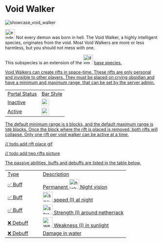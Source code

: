 # Void Walker

<img src="showcase_void_walker.png" alt="showcase_void_walker" title="Void Walker Showcase"/>

<img src="item_ender_pearl.png" alt="ender_pearl" width="32" style="inline" title="Ender Pearl"/> Not every demon was born in hell. The Void Walker, a highly intelligent species, originates from the void. Most Void Walkers are more or less harmless, but you should not mess with one.

<tip>This subspecies is an extension of the <img src="item_fire_charge.png" alt="demon_icon" width="32" style="inline" title="Demon Icon"/> <a href="Demon.md"/> base species.</tip>

<chapter title="Key Ability">

Void Walkers can create rifts in space-time. These rifts are only personal and invisible to other players. They must be placed on crying obsidian and have a minimum and maximum range, that can be set by the server admin.

<table>
    <tr>
        <td>Portal Status</td>
        <td>Bar Style</td>
    </tr>
    <tr>
        <td>Inactive</td>
        <td><img src="text_void_walker_inactive.png" alt="text_void_walker_inactive" height="24" style="inline" title="Demon Bar"/></td>
    </tr>
    <tr>
        <td>Active</td>
        <td><img src="text_void_walker_active.png" alt="text_void_walker_active" height="24" style="inline" title="Demon Bar"/></td>
    </tr>
</table>

The default minimum range is `8` blocks, and the default maximum range is `500` blocks. Once the block where the rift is placed is removed, both rifts will collapse. Only one rift per void walker can be active at a time.

// todo add rift place gif

// todo add two rifts picture

</chapter>

<chapter title="Passive Abilities">

The passive abilities, buffs and debuffs are listed in the table below.

<table>
    <tr>
        <td width="100">Type</td>
        <td>Description</td>
    </tr>
    <tr>
        <td>✅ Buff</td>
        <td>Permanent <img src="effect_night_vision.png" alt="night_vision_icon" width="32" style="inline" title="Night vision"/> Night vision</td>
    </tr>
    <tr>
        <td>✅ Buff</td>
        <td><img src="effect_speed.png" alt="speed_icon" width="32" style="inline" title="Speed"/> speed (I) at night</td>
    </tr>
    <tr>
        <td>✅ Buff</td>
        <td><img src="effect_strength.png" alt="strength_icon" width="32" style="inline" title="Strength"/> Strength (I) around netherrack</td>
    </tr>
    <tr>
        <td>❌ Debuff</td>
        <td><img src="effect_weakness.png" alt="weakness_icon" width="32" style="inline" title="Weakness"/> Weakness (I) in sunlight</td>
    </tr>
    <tr>
        <td>❌ Debuff</td>
        <td>Damage in water</td>
    </tr>
</table>

</chapter>